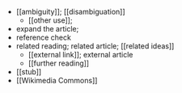 - [[ambiguity]]; [[disambiguation]]
    - [[other use]];
- expand the article;
- reference check
- related reading; related article; [[related ideas]]
    - [[external link]]; external article
    - [[further reading]]
- [[stub]]
- [[Wikimedia Commons]]
